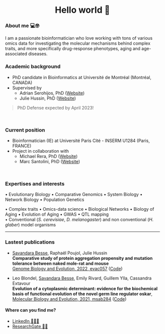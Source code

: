 
<h1 align="center">Hello world 👋</h1>

### About me 💻🤓 
I am a passionate bioinformatician who love working with tons of various omics data for investigating the molecular mechanisms behind complex traits, and more specifically drug-response phenotypes, aging and age-associated diseases. 

### Academic background
- PhD candidate in Bioinformatics at Université de Montréal (Montréal, CANADA)
- Supervised by 
  - Adrian Serohijos, PhD (<a href='http://www.serohijoslab.org/'>Website</a>)
  - Julie Hussin, PhD (<a href='https://mhi-omics.org/'>Website</a>) 

> PhD Defense expected by April 2023!

<br>

### Current position 
- Bioinformatician (IE) at Université Paris Cité - INSERM U1284 (Paris, FRANCE)
- Project in collaboration with
  - Michael Rera, PhD (<a href='https://michaelrera.github.io/'>Website</a>) 
  - Marc Santolini, PhD (<a href='https://interactiondatalab.com/'>Website</a>) 

<br>

### Expertises and interests
$\bullet$ Evolutionary Biology $\bullet$ Comparative Genomics $\bullet$ System Biology $\bullet$ Network Biology $\bullet$ Population Genetics <br>

$\bullet$ Complex traits $\bullet$ Omics-data science $\bullet$ Biological Networks $\bullet$ Biology of Aging $\bullet$ Evolution of Aging $\bullet$ GWAS $\bullet$ QTL mapping <br>
$\bullet$ Conventional (_S. cerevisiae_, _D. melanogaster_) and non conventional (_H. glaber_) model organisms

__________

### Lastest publications

- <u>Savandara Besse</u>, Raphaël Poujol, Julie Hussin <br> 
__Comparative study of protein aggregation propensity and mutation tolerance between naked mole-rat and mouse__ <br>
[Genome Biology and Evolution, 2022, evac057](https://doi.org/10.1093/gbe/evac057) ([Code](https://github.com/ladyson1806/NKR_lifespan))

- Leo Blondel,  <u>Savandara Besse</u>, Emily Rivard, Guillem Ylla, Cassandra  Extavour <br>
__Evolution of a cytoplasmic determinant: evidence for the biochemical basis of functional evolution of the novel germ line regulator oskar__, [Molecular Biology and Evolution, 2021, msab284](https://doi.org/10.1093/molbev/msab284) ([Code](https://github.com/extavourlab/Oskar_Evolution))


#### Where can you find me?
- <a href='https://www.linkedin.com/in/savandara-besse'>LinkedIn 👨🏽‍💻</a>
- <a href='https://www.researchgate.net/profile/Savandara-Besse'>ResearchGate 👩‍🔬</a>

